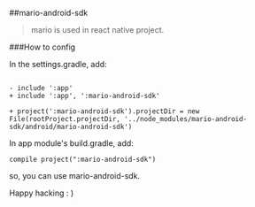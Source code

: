 ##mario-android-sdk
>mario is used in react native project.

###How to config

In the settings.gradle, add:

```

- include ':app'
+ include ':app', ':mario-android-sdk'

+ project(':mario-android-sdk').projectDir = new File(rootProject.projectDir, '../node_modules/mario-android-sdk/android/mario-android-sdk')
```

In app module's build.gradle, add:

```
compile project(":mario-android-sdk")
```

so, you can use mario-android-sdk.

Happy hacking : )


